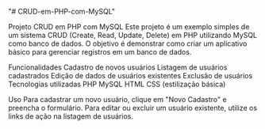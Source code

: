 "# CRUD-em-PHP-com-MySQL" 

Projeto CRUD em PHP com MySQL
Este projeto é um exemplo simples de um sistema CRUD (Create, Read, Update, Delete) em PHP utilizando MySQL como banco de dados. O objetivo é demonstrar como criar um aplicativo básico para gerenciar registros em um banco de dados.

Funcionalidades
Cadastro de novos usuários
Listagem de usuários cadastrados
Edição de dados de usuários existentes
Exclusão de usuários
Tecnologias utilizadas
PHP
MySQL
HTML
CSS (estilização básica)

Uso
Para cadastrar um novo usuário, clique em "Novo Cadastro" e preencha o formulário.
Para editar ou excluir um usuário existente, utilize os links de ação na listagem de usuários.

